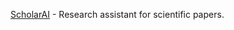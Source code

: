 [ ScholarAI](https://chat.openai.com/g/g-L2HknCZTC_scholarai) - Research assistant for scientific papers.